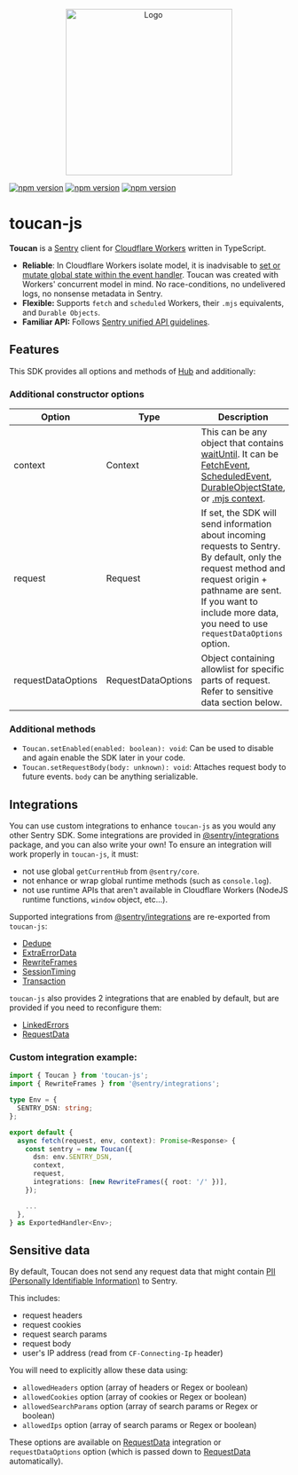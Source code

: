 <p align="center">
  <img src="https://i.imgur.com/zHw4F3x.jpg" alt="Logo" height="300">
</p>

[![npm version](https://img.shields.io/npm/v/toucan-js)](https://www.npmjs.com/package/toucan-js)
[![npm version](https://img.shields.io/npm/dw/toucan-js)](https://www.npmjs.com/package/toucan-js)
[![npm version](https://img.shields.io/npm/types/toucan-js)](https://www.npmjs.com/package/toucan-js)

# toucan-js

**Toucan** is a [Sentry](https://docs.sentry.io/) client for [Cloudflare Workers](https://developers.cloudflare.com/workers/) written in TypeScript.

- **Reliable**: In Cloudflare Workers isolate model, it is inadvisable to [set or mutate global state within the event handler](https://developers.cloudflare.com/workers/about/how-it-works). Toucan was created with Workers' concurrent model in mind. No race-conditions, no undelivered logs, no nonsense metadata in Sentry.
- **Flexible:** Supports `fetch` and `scheduled` Workers, their `.mjs` equivalents, and `Durable Objects`.
- **Familiar API:** Follows [Sentry unified API guidelines](https://develop.sentry.dev/sdk/unified-api/).

## Features

This SDK provides all options and methods of [Hub](https://github.com/getsentry/sentry-javascript/blob/master/packages/core/src/hub.ts) and additionally:

### Additional constructor options

| Option             | Type               | Description                                                                                                                                                                                                                                                                                                                                                                                                                                                                                                              |
| ------------------ | ------------------ | ------------------------------------------------------------------------------------------------------------------------------------------------------------------------------------------------------------------------------------------------------------------------------------------------------------------------------------------------------------------------------------------------------------------------------------------------------------------------------------------------------------------------ |
| context            | Context            | This can be any object that contains [waitUntil](https://developers.cloudflare.com/workers/about/tips/fetch-event-lifecycle/). It can be [FetchEvent](https://developers.cloudflare.com/workers/runtime-apis/fetch-event), [ScheduledEvent](https://developers.cloudflare.com/workers/runtime-apis/scheduled-event), [DurableObjectState](https://developers.cloudflare.com/workers/runtime-apis/durable-objects), or [.mjs context](https://community.cloudflare.com/t/2021-4-15-workers-runtime-release-notes/261917). |
| request            | Request            | If set, the SDK will send information about incoming requests to Sentry. By default, only the request method and request origin + pathname are sent. If you want to include more data, you need to use `requestDataOptions` option.                                                                                                                                                                                                                                                                                      |
| requestDataOptions | RequestDataOptions | Object containing allowlist for specific parts of request. Refer to sensitive data section below.                                                                                                                                                                                                                                                                                                                                                                                                                        |

### Additional methods

- `Toucan.setEnabled(enabled: boolean): void`: Can be used to disable and again enable the SDK later in your code.
- `Toucan.setRequestBody(body: unknown): void`: Attaches request body to future events. `body` can be anything serializable.

## Integrations

You can use custom integrations to enhance `toucan-js` as you would any other Sentry SDK. Some integrations are provided in [@sentry/integrations](https://github.com/getsentry/sentry-javascript/tree/master/packages/integrations) package, and you can also write your own! To ensure an integration will work properly in `toucan-js`, it must:

- not use global `getCurrentHub` from `@sentry/core`.
- not enhance or wrap global runtime methods (such as `console.log`).
- not use runtime APIs that aren't available in Cloudflare Workers (NodeJS runtime functions, `window` object, etc...).

Supported integrations from [@sentry/integrations](https://github.com/getsentry/sentry-javascript/tree/master/packages/integrations) are re-exported from `toucan-js`:

- [Dedupe](https://github.com/getsentry/sentry-javascript/blob/master/packages/integrations/src/dedupe.ts)
- [ExtraErrorData](https://github.com/getsentry/sentry-javascript/blob/master/packages/integrations/src/extraerrordata.ts)
- [RewriteFrames](https://github.com/getsentry/sentry-javascript/blob/master/packages/integrations/src/rewriteframes.ts)
- [SessionTiming](https://github.com/getsentry/sentry-javascript/blob/master/packages/integrations/src/sessiontiming.ts)
- [Transaction](https://github.com/getsentry/sentry-javascript/blob/master/packages/integrations/src/transaction.ts)

`toucan-js` also provides 2 integrations that are enabled by default, but are provided if you need to reconfigure them:

- [LinkedErrors](src/integrations/linkedErrors.ts)
- [RequestData](src/integrations/requestData.ts)

### Custom integration example:

```ts
import { Toucan } from 'toucan-js';
import { RewriteFrames } from '@sentry/integrations';

type Env = {
  SENTRY_DSN: string;
};

export default {
  async fetch(request, env, context): Promise<Response> {
    const sentry = new Toucan({
      dsn: env.SENTRY_DSN,
      context,
      request,
      integrations: [new RewriteFrames({ root: '/' })],
    });

    ...
  },
} as ExportedHandler<Env>;
```

## Sensitive data

By default, Toucan does not send any request data that might contain [PII (Personally Identifiable Information)](https://docs.sentry.io/data-management/sensitive-data/) to Sentry.

This includes:

- request headers
- request cookies
- request search params
- request body
- user's IP address (read from `CF-Connecting-Ip` header)

You will need to explicitly allow these data using:

- `allowedHeaders` option (array of headers or Regex or boolean)
- `allowedCookies` option (array of cookies or Regex or boolean)
- `allowedSearchParams` option (array of search params or Regex or boolean)
- `allowedIps` option (array of search params or Regex or boolean)

These options are available on [RequestData](src/integrations/requestData.ts) integration or `requestDataOptions` option (which is passed down to [RequestData](src/integrations/requestData.ts) automatically).
